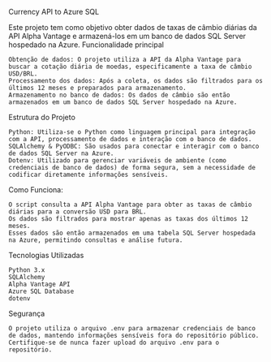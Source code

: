 Currency API to Azure SQL

Este projeto tem como objetivo obter dados de taxas de câmbio diárias da API Alpha Vantage e armazená-los em um banco de dados SQL Server hospedado na Azure.
Funcionalidade principal

    Obtenção de dados: O projeto utiliza a API da Alpha Vantage para buscar a cotação diária de moedas, especificamente a taxa de câmbio USD/BRL.
    Processamento dos dados: Após a coleta, os dados são filtrados para os últimos 12 meses e preparados para armazenamento.
    Armazenamento no banco de dados: Os dados de câmbio são então armazenados em um banco de dados SQL Server hospedado na Azure.

Estrutura do Projeto

    Python: Utiliza-se o Python como linguagem principal para integração com a API, processamento de dados e interação com o banco de dados.
    SQLAlchemy & PyODBC: São usados para conectar e interagir com o banco de dados SQL Server na Azure.
    Dotenv: Utilizado para gerenciar variáveis de ambiente (como credenciais de banco de dados) de forma segura, sem a necessidade de codificar diretamente informações sensíveis.

Como Funciona:

    O script consulta a API Alpha Vantage para obter as taxas de câmbio diárias para a conversão USD para BRL.
    Os dados são filtrados para mostrar apenas as taxas dos últimos 12 meses.
    Esses dados são então armazenados em uma tabela SQL Server hospedada na Azure, permitindo consultas e análise futura.

Tecnologias Utilizadas

    Python 3.x
    SQLAlchemy
    Alpha Vantage API
    Azure SQL Database
    dotenv

Segurança

    O projeto utiliza o arquivo .env para armazenar credenciais de banco de dados, mantendo informações sensíveis fora do repositório público.
    Certifique-se de nunca fazer upload do arquivo .env para o repositório.

